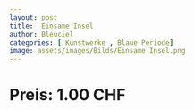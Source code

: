 ```yaml
---
layout: post
title:  Einsame Insel
author: Bleuciel
categories: [ Kunstwerke , Blaue Periode]
image: assets/images/Bilds/Einsame Insel.png
---
```

# Preis: 1.00 CHF
